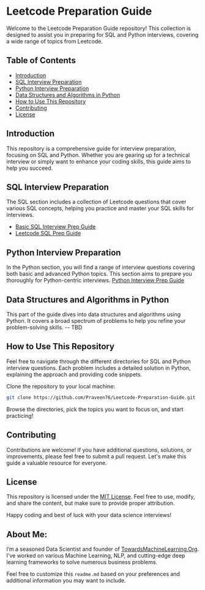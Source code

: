 # Leetcode Preparation Guide

Welcome to the Leetcode Preparation Guide repository! This collection is designed to assist you in preparing for SQL and Python interviews, covering a wide range of topics from Leetcode.

## Table of Contents
- [Introduction](#introduction)
- [SQL Interview Preparation](#sql-interview-preparation)
- [Python Interview Preparation](#python-interview-preparation)
- [Data Structures and Algorithms in Python](#data-structures-and-algorithms-in-python)
- [How to Use This Repository](#how-to-use-this-repository)
- [Contributing](#contributing)
- [License](#license)

## Introduction
This repository is a comprehensive guide for interview preparation, focusing on SQL and Python. Whether you are gearing up for a technical interview or simply want to enhance your coding skills, this guide aims to help you succeed.

## SQL Interview Preparation
The SQL section includes a collection of Leetcode questions that cover various SQL concepts, helping you practice and master your SQL skills for interviews.
- [Basic SQL Interview Prep Guide](https://github.com/Praveen76/SQL-Interview-Questions)
- [Leetcode SQL Prep Guide](https://github.com/Praveen76/Leetcode-SQL-Prep-Guide)

## Python Interview Preparation
In the Python section, you will find a range of interview questions covering both basic and advanced Python topics. This section aims to prepare you thoroughly for Python-centric interviews.
[Python Interview Prep Guide](https://github.com/Praveen76/Python-coding-Interview-preparation)

## Data Structures and Algorithms in Python
This part of the guide dives into data structures and algorithms using Python. It covers a broad spectrum of problems to help you refine your problem-solving skills.
 --  TBD
## How to Use This Repository
Feel free to navigate through the different directories for SQL and Python interview questions. Each problem includes a detailed solution in Python, explaining the approach and providing code snippets.

Clone the repository to your local machine:
```bash
git clone https://github.com/Praveen76/Leetcode-Preparation-Guide.git
```

Browse the directories, pick the topics you want to focus on, and start practicing!

## Contributing
Contributions are welcome! If you have additional questions, solutions, or improvements, please feel free to submit a pull request. Let's make this guide a valuable resource for everyone.

## License

This repository is licensed under the [MIT License](LICENSE). Feel free to use, modify, and share the content, but make sure to provide proper attribution.

Happy coding and best of luck with your data science interviews!


## **About Me**:
I’m a seasoned Data Scientist and founder of [TowardsMachineLearning.Org](https://towardsmachinelearning.org/). I've worked on various Machine Learning, NLP, and cutting-edge deep learning frameworks to solve numerous business problems.

Feel free to customize this `readme.md` based on your preferences and additional information you may want to include.
